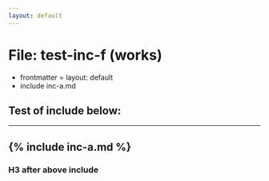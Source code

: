 ```yaml
---
layout: default
---
```

# File: test-inc-f (works)
 - frontmatter = layout: default
 - include inc-a.md
## Test of include below:
---
{% include inc-a.md %}
---
### H3 after above include
